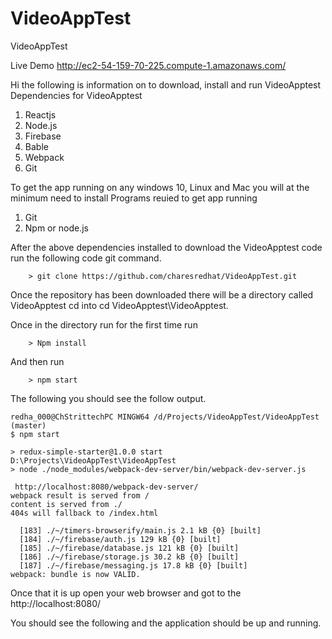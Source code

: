 # VideoAppTest
VideoAppTest

Live Demo 
http://ec2-54-159-70-225.compute-1.amazonaws.com/



Hi the following is information on to download, install and run VideoApptest
Dependencies for VideoApptest
1.	Reactjs
2.	Node.js 
3.	Firebase
4.	Bable 
5.	Webpack
6.	Git

To get the app running on any windows 10, Linux and Mac you will at the minimum need to install 
Programs reuied to get app running 

1. Git 
2. Npm or node.js

After the above dependencies installed to download the VideoApptest code run the following code git command.


```
	> git clone https://github.com/charesredhat/VideoAppTest.git
```

Once the repository has been downloaded there will be a directory called VideoApptest cd into 
cd VideoApptest\VideoApptest. 

Once in the directory run for the first time run


```
	> Npm install 
```
And then run 
```
	> npm start
```
The following you should see the follow output.

```
redha_000@ChStrittechPC MINGW64 /d/Projects/VideoAppTest/VideoAppTest (master)
$ npm start

> redux-simple-starter@1.0.0 start D:\Projects\VideoAppTest\VideoAppTest
> node ./node_modules/webpack-dev-server/bin/webpack-dev-server.js

 http://localhost:8080/webpack-dev-server/
webpack result is served from /
content is served from ./
404s will fallback to /index.html

  [183] ./~/timers-browserify/main.js 2.1 kB {0} [built]
  [184] ./~/firebase/auth.js 129 kB {0} [built]
  [185] ./~/firebase/database.js 121 kB {0} [built]
  [186] ./~/firebase/storage.js 30.2 kB {0} [built]
  [187] ./~/firebase/messaging.js 17.8 kB {0} [built]
webpack: bundle is now VALID.

```
Once that it is up open your web browser and got to the http://localhost:8080/

You should see the following and the application should be up and running.
